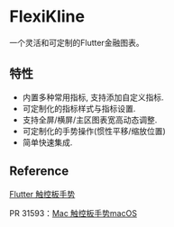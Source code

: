 # FlexiKline

一个灵活和可定制的Flutter金融图表。

## 特性

+ 内置多种常用指标, 支持添加自定义指标.
+ 可定制化的指标样式与指标设置.
+ 支持全屏/横屏/主区图表宽高动态调整.
+ 可定制化的手势操作(惯性平移/缩放位置)
+ 简单快速集成.



## Reference

[Flutter 触控板手势](https://docs.google.com/document/d/1oRvebwjpsC3KlxN1gOYnEdxtNpQDYpPtUFAkmTUe-K8/edit?resourcekey=0-pt4_T7uggSTrsq2gWeGsYQ)

PR 31593：[Mac 触控板手势macOS](https://github.com/flutter/engine/pull/31593)